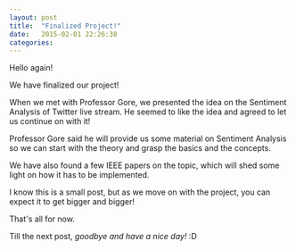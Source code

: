 ```yaml
---
layout: post
title:  "Finalized Project!"
date:   2015-02-01 22:26:38
categories:
---
```

Hello again!

We have finalized our project!

When we met with Professor Gore, we presented the idea on the Sentiment Analysis of Twitter live stream. He seemed to like the idea and agreed to let us continue on with it!

Professor Gore said he will provide us some material on Sentiment Analysis so we can start with the theory and grasp the basics and the concepts. 

We have also found a few IEEE papers on the topic, which will shed some light on how it has to be implemented.

I know this is a small post, but as we move on with the project, you can expect it to get bigger and bigger!

That's all for now.

Till the next post, *goodbye and have a nice day!* :D

